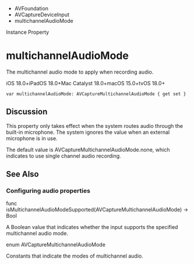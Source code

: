 

- AVFoundation
- AVCaptureDeviceInput
-  multichannelAudioMode 

Instance Property

# multichannelAudioMode

The multichannel audio mode to apply when recording audio.

iOS 18.0+iPadOS 18.0+Mac Catalyst 18.0+macOS 15.0+tvOS 18.0+

``` source
var multichannelAudioMode: AVCaptureMultichannelAudioMode { get set }
```

## Discussion

This property only takes effect when the system routes audio through the built-in microphone. The system ignores the value when an external microphone is in use.

The default value is AVCaptureMultichannelAudioMode.none, which indicates to use single channel audio recording.

## See Also

### Configuring audio properties

func isMultichannelAudioModeSupported(AVCaptureMultichannelAudioMode) -> Bool

A Boolean value that indicates whether the input supports the specified multichannel audio mode.

enum AVCaptureMultichannelAudioMode

Constants that indicate the modes of multichannel audio.

